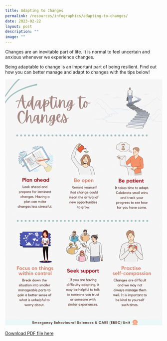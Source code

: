 ```yaml
---
title: Adapting to Changes
permalink: /resources/infographics/adapting-to-changes/
date: 2023-02-22
layout: post
description: ""
image: ""
---
```

Changes are an inevitable part of life. It is normal to feel uncertain and anxious whenever we experience changes. 

Being adaptable to change is an important part of being resilient. Find out how you can better manage and adapt to changes with the tips below!

![](/images/adapting%20to%20changes%20infographic.png)

[Download PDF file here ](/files/adapting%20to%20changes%20.pdf)